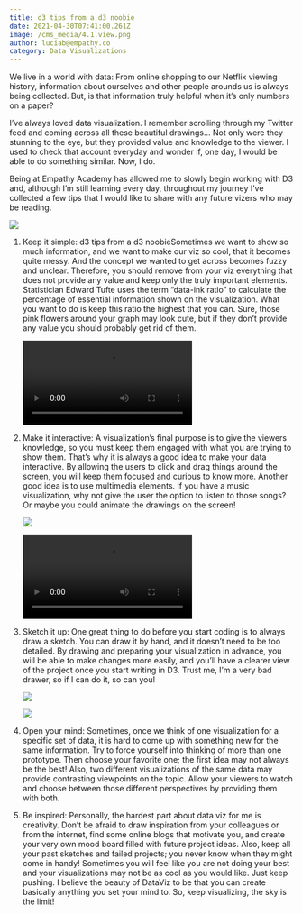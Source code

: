 ```yaml
---
title: d3 tips from a d3 noobie
date: 2021-04-30T07:41:00.261Z
image: /cms_media/4.1.view.png
author: luciab@empathy.co
category: Data Visualizations
---
```

We live in a world with data: From online shopping to our Netflix viewing history, information about ourselves and other people arounds us is always being collected. But, is that information truly helpful when it’s only numbers on a paper?

I’ve always loved data visualization. I remember scrolling through my Twitter feed and coming across all these beautiful drawings… Not only were they stunning to the eye, but they provided value and knowledge to the viewer. I used to check that account everyday and wonder if, one day, I would be able to do something similar. Now, I do.

Being at Empathy Academy has allowed me to slowly begin working with D3 and, although I’m still learning every day, throughout my journey I’ve collected a few tips that I would like to share with any future vizers who may be reading.

![](/cms_media/1.simple.png)

1. Keep it simple: d3 tips from a d3 noobieSometimes we want to show so much information, and we want to make our viz so cool, that it becomes quite messy. And the concept we wanted to get across becomes fuzzy and unclear. Therefore, you should remove from your viz everything that does not provide any value and keep only the truly important elements.
   Statistician Edward Tufte uses the term “data-ink ratio” to calculate the percentage of essential information shown on the visualization. What you want to do is keep this ratio the highest that you can. Sure, those pink flowers around your graph may look cute, but if they don’t provide any value you should probably get rid of them.

   <video controls poster=""><source src="/cms_media/2.interactive.mov" type="video/mp4"></video>
2. Make it interactive: A visualization’s final purpose is to give the viewers knowledge, so you must keep them engaged with what you are trying to show them. That’s why it is always a good idea to make your data interactive. By allowing the users to click and drag things around the screen, you will keep them focused and curious to know more.
   Another good idea is to use multimedia elements. If you have a music visualization, why not give the user the option to listen to those songs? Or maybe you could animate the drawings on the screen!

   ![](/cms_media/3.1.sketch.jpg)

   <video controls poster=""><source src="/cms_media/3.2.sketch.mov" type="video/mp4"></video>
3. Sketch it up: One great thing to do before you start coding is to always draw a sketch. You can draw it by hand, and it doesn’t need to be too detailed. By drawing and preparing your visualization in advance, you will be able to make changes more easily, and you’ll have a clearer view of the project once you start writing in D3.
   Trust me, I’m a very bad drawer, so if I can do it, so can you!

   ![](/cms_media/4.1.view.png)

   ![](/cms_media/4.2.view.png)
4. Open your mind: Sometimes, once we think of one visualization for a specific set of data, it is hard to come up with something new for the same information. Try to force yourself into thinking of more than one prototype. Then choose your favorite one; the first idea may not always be the best!
   Also, two different visualizations of the same data may provide contrasting viewpoints on the topic. Allow your viewers to watch and choose between those different perspectives by providing them with both.
5. Be inspired: Personally, the hardest part about data viz for me is creativity. Don’t be afraid to draw inspiration from your colleagues or from the internet, find some online blogs that motivate you, and create your very own mood board filled with future project ideas. Also, keep all your past sketches and failed projects; you never know when they might come in handy!
   Sometimes you will feel like you are not doing your best and your visualizations may not be as cool as you would like. Just keep pushing. I believe the beauty of DataViz to be that you can create basically anything you set your mind to. 
   So, keep visualizing, the sky is the limit!